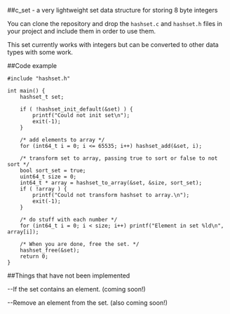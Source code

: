 ##c_set - a very lightweight set data structure for storing 8 byte integers

You can clone the repository and drop the ``hashset.c`` and ``hashset.h`` files in your project and include
them in order to use them.

This set currently works with integers but can be converted to other data types with some work.

##Code example

```
#include "hashset.h"

int main() {
    hashset_t set;

    if ( !hashset_init_default(&set) ) {
        printf("Could not init set\n");
        exit(-1);
    }

    /* add elements to array */
    for (int64_t i = 0; i <= 65535; i++) hashset_add(&set, i);

    /* transform set to array, passing true to sort or false to not sort */
    bool sort_set = true;
    uint64_t size = 0;
    int64_t * array = hashset_to_array(&set, &size, sort_set);
    if ( !array ) {
        printf("Could not transform hashset to array.\n");
        exit(-1);
    }

    /* do stuff with each number */
    for (int64_t i = 0; i < size; i++) printf("Element in set %ld\n", array[i]);

    /* When you are done, free the set. */
    hashset_free(&set);
    return 0;
}
```


##Things that have not been implemented

--If the set contains an element. (coming soon!)

--Remove an element from the set. (also coming soon!)